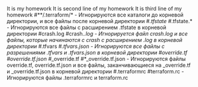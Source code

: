 It is my homework
It is second line of my homework
It is third line of my homework
#**/.terraform/* - Игнорируются все каталоги до корневой директории, и все файлы после корневой директории
#*.tfstate
#*.tfstate.* - Игнорируются все файлы с расширением .tfstate в корневой директории
#crash.log
#crash.*.log - Игнорируется файл crash.log и все файлы, которые начинаются с crash с расширением .log в корневой директории
#*.tfvars
#*.tfvars.json - Игнорируются все файлы с разрешениями .tfvars и .tfvars.json в корневой директории 
#override.tf
#override.tf.json
#*_override.tf
#*_override.tf.json - Игнорируются файлы override.tf, override.tf.json и все файлы, заканчивающиеся на _override.tf и _override.tf.json в корневой директории
#.terraformrc
#terraform.rc - Игнорируются файлы .terraformrc и terraform.rc

